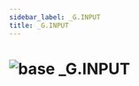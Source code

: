```yaml
---
sidebar_label: _G.INPUT
title: _G.INPUT
---
```


# <img src='/img/wiki/base.png' alt='base' classname='env-tag' /> _G.INPUT


